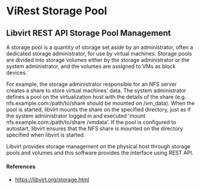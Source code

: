 # ViRest Storage Pool
## Libvirt REST API Storage Pool Management
A storage pool is a quantity of storage set aside by an administrator, often a dedicated storage administrator, for use by virtual machines. Storage pools are divided into storage volumes either by the storage administrator or the system administrator, and the volumes are assigned to VMs as block devices.

For example, the storage administrator responsible for an NFS server creates a share to store virtual machines' data. The system administrator defines a pool on the virtualization host with the details of the share (e.g. nfs.example.com:/path/to/share should be mounted on /vm_data). When the pool is started, libvirt mounts the share on the specified directory, just as if the system administrator logged in and executed 'mount nfs.example.com:/path/to/share /vmdata'. If the pool is configured to autostart, libvirt ensures that the NFS share is mounted on the directory specified when libvirt is started.

Libvirt provides storage management on the physical host through storage pools and volumes and this software provides the interface using REST API.

#### References
- https://libvirt.org/storage.html